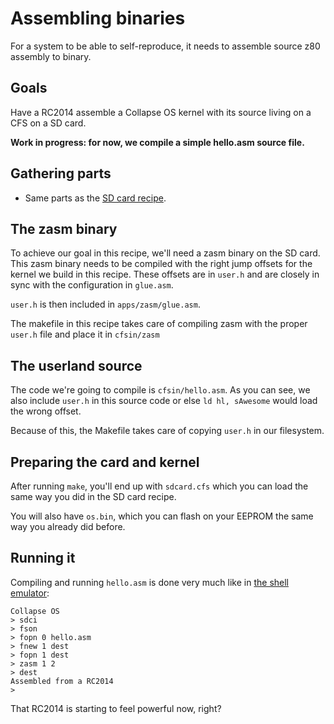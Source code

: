 # Assembling binaries

For a system to be able to self-reproduce, it needs to assemble source z80
assembly to binary.

## Goals

Have a RC2014 assemble a Collapse OS kernel with its source living on a CFS on
a SD card.

**Work in progress: for now, we compile a simple hello.asm source file.**

## Gathering parts

* Same parts as the [SD card recipe](../sdcard).

## The zasm binary

To achieve our goal in this recipe, we'll need a zasm binary on the SD card.
This zasm binary needs to be compiled with the right jump offsets for the kernel
we build in this recipe. These offsets are in `user.h` and are closely in sync
with the configuration in `glue.asm`.

`user.h` is then included in `apps/zasm/glue.asm`.

The makefile in this recipe takes care of compiling zasm with the proper
`user.h` file and place it in `cfsin/zasm`

## The userland source

The code we're going to compile is `cfsin/hello.asm`. As you can see, we also
include `user.h` in this source code or else `ld hl, sAwesome` would load the
wrong offset.

Because of this, the Makefile takes care of copying `user.h` in our filesystem.

## Preparing the card and kernel

After running `make`, you'll end up with `sdcard.cfs` which you can load the
same way you did in the SD card recipe.

You will also have `os.bin`, which you can flash on your EEPROM the same way
you already did before.

## Running it

Compiling and running `hello.asm` is done very much like in
[the shell emulator](../../../doc/zasm.md):

    Collapse OS
    > sdci
    > fson
    > fopn 0 hello.asm
    > fnew 1 dest
    > fopn 1 dest
    > zasm 1 2
    > dest
    Assembled from a RC2014
    >

That RC2014 is starting to feel powerful now, right?
